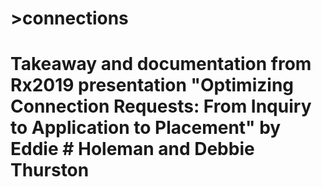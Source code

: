 # >connections

# Takeaway and documentation from Rx2019 presentation "Optimizing Connection Requests: From Inquiry to Application to Placement" by Eddie # Holeman and Debbie Thurston
